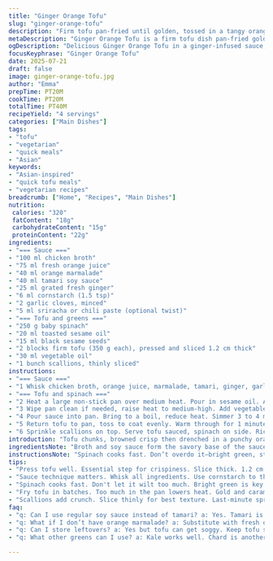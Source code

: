 ```yaml
---
title: "Ginger Orange Tofu"
slug: "ginger-orange-tofu"
description: "Firm tofu pan-fried until golden, tossed in a tangy orange and soy sauce infused with fresh ginger and garlic. Baby spinach sauteed in toasted sesame oil, sprinkled with toasted sesame seeds. Green onions add freshness to the final dish. A hint of chili for subtle heat. Serve with jasmine rice or your preferred grain. Balanced protein and greens in a citrusy, sweet-savory sauce. Quick cooking, minimal fuss."
metaDescription: "Ginger Orange Tofu is a firm tofu dish pan-fried golden in a tangy orange ginger sauce. Quick to prepare and savory, perfect for dinner."
ogDescription: "Delicious Ginger Orange Tofu in a ginger-infused sauce, served over greens. Quick cooking, bold flavors, perfect for any meal."
focusKeyphrase: "Ginger Orange Tofu"
date: 2025-07-21
draft: false
image: ginger-orange-tofu.jpg
author: "Emma"
prepTime: PT20M
cookTime: PT20M
totalTime: PT40M
recipeYield: "4 servings"
categories: ["Main Dishes"]
tags:
- "tofu"
- "vegetarian"
- "quick meals"
- "Asian"
keywords:
- "Asian-inspired"
- "quick tofu meals"
- "vegetarian recipes"
breadcrumb: ["Home", "Recipes", "Main Dishes"]
nutrition: 
 calories: "320"
 fatContent: "18g"
 carbohydrateContent: "15g"
 proteinContent: "22g"
ingredients:
- "=== Sauce ==="
- "100 ml chicken broth"
- "75 ml fresh orange juice"
- "40 ml orange marmalade"
- "40 ml tamari soy sauce"
- "25 ml grated fresh ginger"
- "6 ml cornstarch (1.5 tsp)"
- "2 garlic cloves, minced"
- "5 ml sriracha or chili paste (optional twist)"
- "=== Tofu and greens ==="
- "250 g baby spinach"
- "20 ml toasted sesame oil"
- "15 ml black sesame seeds"
- "2 blocks firm tofu (350 g each), pressed and sliced 1.2 cm thick"
- "30 ml vegetable oil"
- "1 bunch scallions, thinly sliced"
instructions:
- "=== Sauce ==="
- "1 Whisk chicken broth, orange juice, marmalade, tamari, ginger, garlic, chili paste, and cornstarch in a bowl. Set aside."
- "=== Tofu and spinach ==="
- "2 Heat a large non-stick pan over medium heat. Pour in sesame oil. Add spinach. Stir, cook 4 to 5 minutes until wilted but still bright. Season with salt and pepper. Drain well, transfer to a serving bowl. Sprinkle with black sesame seeds. Keep warm."
- "3 Wipe pan clean if needed, raise heat to medium-high. Add vegetable oil. Fry half tofu pieces 2.5 minutes each side, till golden and caramelized. Remove to plate. Repeat with remaining tofu."
- "4 Pour sauce into pan. Bring to a boil, reduce heat. Simmer 3 to 4 minutes until thickened and glossy."
- "5 Return tofu to pan, toss to coat evenly. Warm through for 1 minute."
- "6 Sprinkle scallions on top. Serve tofu sauced, spinach on side. Rice if desired."
introduction: "Tofu chunks, browned crisp then drenched in a punchy orange-ginger glaze. The zing of ginger, mild sweetness from marmalade, biting soy saltiness, a subtle chili spark. Spinach leaves, gently wilted, soaked with nutty sesame oil, crunchy black sesame seeds scattered over. Green onions sliced finely for a fresh crunch. The interplay—bright greens, textured tofu, saucy heat. Fast skillet cook. No complicated steps, no waiting around. Just layering flavors, quick heat. Dinner on the table, ready to dive into citrus and spice."
ingredientsNote: "Broth and soy sauce form the savory base of the sauce; use low sodium for better control. Fresh ginger is key, grated finely or minced. Orange marmalade adds sweetness and texture; substitute with fresh orange zest and a bit of honey if desired. Sriracha or any chili paste amps the heat; omit for mild or swap with a pinch of ground cayenne. Sesame oil brings nuttiness to the spinach; avoid toasted versions if you want subtler flavor. Black sesame seeds toast well in a dry pan to release aroma. Firm tofu pressed well for extra crispness. Scallions julienned thin for maximum freshness and crunch."
instructionsNote: "Spinach cooks fast. Don’t overdo it—bright green, still moist, not soggy. Drain well to avoid watery final dish. Use a good non-stick pan. Pan-fry tofu in batches, hot pan essential to caramelize properly. Flip gently to avoid breaking. Sauce thickens with cornstarch; whisk it thoroughly to avoid lumps before adding to hot liquid. Simmer until glossy, slightly sticky. Toss tofu in last minute to soak up flavor without getting soggy. Sprinkle scallions just before serving to maintain their crisp texture. Timing matters. Prep sauce while tofu cooks to streamline. Serve immediately for best texture contrast."
tips:
- "Press tofu well. Essential step for crispiness. Slice thick. 1.2 cm works best. Use a non-stick pan. Hot heat caramelizes well. Sear both sides."
- "Sauce technique matters. Whisk all ingredients. Use cornstarch to thicken. Stir until smooth. No lumps allowed. Adjust sweetness with marmalade. Add zest if you want."
- "Spinach cooks fast. Don't let it wilt too much. Bright green is key. Season lightly. Drain excess water. Avoid soggy texture in final dish. Keep warm."
- "Fry tofu in batches. Too much in the pan lowers heat. Gold and caramelized since that’s what you want. Flip carefully. Tofu is soft. Avoid breaking pieces."
- "Scallions add crunch. Slice thinly for best texture. Last-minute sprinkle on finished dish. Brighten flavors. Freshness brings life. Don’t add too early."
faq:
- "q: Can I use regular soy sauce instead of tamari? a: Yes. Tamari is gluten-free. Regular soy gives same flavor. Adjust salt levels."
- "q: What if I don’t have orange marmalade? a: Substitute with fresh orange zest and honey. Or just use all orange juice. Just make it sweeter."
- "q: Can I store leftovers? a: Yes but tofu can get soggy. Keep tofu separate from spinach. Store in airtight container. Reheat quickly before serving."
- "q: What other greens can I use? a: Kale works well. Chard is another option. Even broccoli if cut small. Cook quickly just till bright."

---
```

